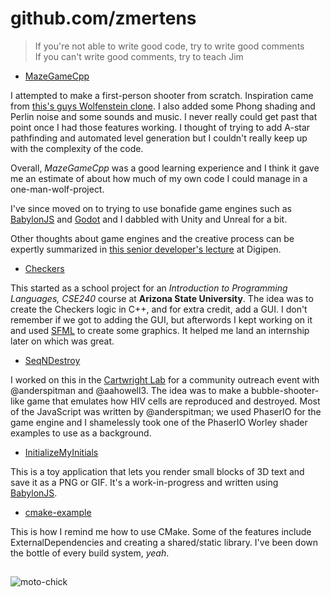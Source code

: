 # github.com/zmertens

> If you're not able to write good code, try to write good comments <br /> If you can't write good comments, try to teach Jim

 - [MazeGameCpp](https://github.com/zmertens/MazeGameCpp)

I attempted to make a first-person shooter from scratch. 
Inspiration came from [this's guys Wolfenstein clone](https://github.com/BennyQBD/Wolfenstein3DClone).
I also added some Phong shading and Perlin noise and some sounds and music. I never really could get past that point once I had those features working. I thought of trying to add A-star pathfinding and automated level generation but I couldn't really keep up with the complexity of the code.

Overall, *MazeGameCpp* was a good learning experience and I think it gave me an estimate of about how much of my own code I could manage in a one-man-wolf-project.

I've since moved on to trying to use bonafide game engines such as [BabylonJS](https://doc.babylonjs.com/) and [Godot](https://godotengine.org/) and I dabbled with Unity and Unreal for a bit.

Other thoughts about game engines and the creative process can be expertly summarized in [this senior developer's lecture](https://www.google.com/url?sa=t&rct=j&q=&esrc=s&source=video&cd=9&cad=rja&uact=8&ved=0ahUKEwidhKub-6HbAhVDR6wKHfHBBnIQtwIITjAI&url=https%3A%2F%2Fwww.youtube.com%2Fwatch%3Fv%3DGK7ntA7a2vk&usg=AOvVaw1rtrkCC_u7X4_ER08MOh4o) at Digipen.

 - [Checkers](https://github.com/zmertens/Checkers)

This started as a school project for an *Introduction to Programming Languages, CSE240* course at **Arizona State University**.
The idea was to create the Checkers logic in C++, and for extra credit, add a GUI. I don't remember if we got to adding the GUI, but afterwords I kept working on it and used [SFML](sfml-dev.org) to create some graphics. It helped me land an internship later on which was great.

 - [SeqNDestroy](https://github.com/zmertens/SeqAndDestroy)

I worked on this in the [Cartwright Lab](https://cartwrig.ht/) for a community outreach event with @anderspitman and @aahowell3. The idea was to make a bubble-shooter-like game that emulates how HIV cells are reproduced and destroyed.
Most of the JavaScript was written by @anderspitman; we used PhaserIO for the game engine and I shamelessly took one of the PhaserIO Worley shader examples to use as a background.

 - [InitializeMyInitials](https://github.com/zmertens/InitializeMyInitials)

This is a toy application that lets you render small blocks of 3D text and save it as a PNG or GIF. 
It's a work-in-progress and written using [BabylonJS](https://doc.babylonjs.com/).

 - [cmake-example](https://github.com/zmertens/cmake-example)

This is how I remind me how to use CMake. 
Some of the features include ExternalDependencies and creating a shared/static library.
I've been down the bottle of every build system, *yeah*.

##

![moto-chick](https://media.giphy.com/media/5Ga20ocJ6ANLW/giphy.gif)

